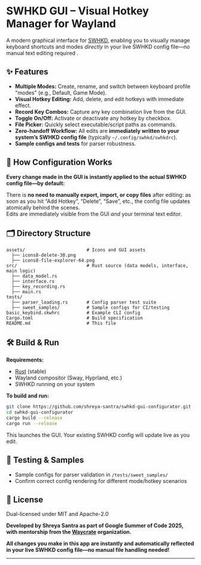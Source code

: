 # SWHKD GUI – Visual Hotkey Manager for Wayland

A modern graphical interface for [SWHKD](https://github.com/waycrate/swhkd), enabling you to visually manage keyboard shortcuts and modes *directly* in your live SWHKD config file—no manual text editing required . 

## ✨ Features

- **Multiple Modes:** Create, rename, and switch between keyboard profile "modes" (e.g., Default, Game Mode).
- **Visual Hotkey Editing:** Add, delete, and edit hotkeys with immediate effect.
- **Record Key Combos:** Capture any key combination live from the GUI.
- **Toggle On/Off:** Activate or deactivate any hotkey by checkbox.
- **File Picker:** Quickly select executable/script paths as commands.
- **Zero-handoff Workflow:** All edits are **immediately written to your system’s SWHKD config file** (typically `~/.config/swhkd/swhkdrc`).
- **Sample configs and tests** for parser robustness.


## 💾 How Configuration Works

**Every change made in the GUI is instantly applied to the actual SWHKD config file—by default:**

There is **no need to manually export, import, or copy files** after editing: as soon as you hit “Add Hotkey”, “Delete”, “Save”, etc., the config file updates atomically behind the scenes.  
Edits are immediately visible from the GUI *and* your terminal text editor.

## 🗂️ Directory Structure

```
assets/                       # Icons and GUI assets
  ├── icons8-delete-30.png
  ├── icons8-file-explorer-64.png
src/                          # Rust source (data models, interface, main logic)
  ├── data_model.rs
  ├── interface.rs
  ├── key_recording.rs
  ├── main.rs
tests/
  ├── parser_loading.rs       # Config parser test suite
  ├── sweet_samples/          # Sample configs for CI/testing
basic_keybind.skwhrc          # Example CLI config
Cargo.toml                    # Build specification
README.md                     # This file
```

## 🛠️ Build & Run

**Requirements:**
- [Rust](https://www.rust-lang.org/) (stable)
- Wayland compositor (Sway, Hyprland, etc.)
- SWHKD running on your system

**To build and run:**
```bash
git clone https://github.com/shreya-santra/swhkd-gui-configurator.git
cd swhkd-gui-configurator
cargo build --release
cargo run --release
```
This launches the GUI. Your existing SWHKD config will update live as you edit.


## 🔬 Testing & Samples

- Sample configs for parser validation in `/tests/sweet_samples/`
- Confirm correct config rendering for different mode/hotkey scenarios


## 📝 License

Dual-licensed under MIT and Apache-2.0

**Developed by Shreya Santra as part of Google Summer of Code 2025, with mentorship from the [Waycrate](https://waycrate.github.io) organization.**

**All changes you make in this app are instantly and automatically reflected in your live SWHKD config file—no manual file handling needed!**

---
